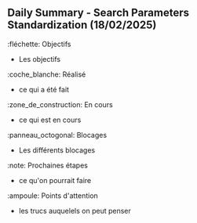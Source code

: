 ## Daily Summary - Search Parameters Standardization (18/02/2025)

:fléchette: Objectifs

- Les objectifs

:coche_blanche: Réalisé

- ce qui a été fait

:zone_de_construction: En cours

- ce qui est en cours

:panneau_octogonal: Blocages

- Les différents blocages

:note: Prochaines étapes

- ce qu'on pourrait faire

:ampoule: Points d'attention

- les trucs auquelels on peut penser